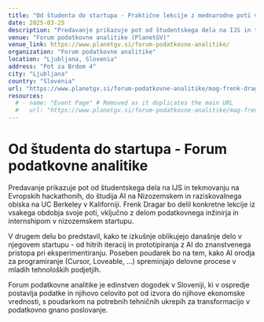 ```yaml
---
title: "Od študenta do startupa - Praktične lekcije z mednarodne poti v AI"
date: 2025-03-25
description: "Predavanje prikazuje pot od študentskega dela na IJS in tekmovanju na Evropskih hackathonih, do študija AI na Nizozemskem in raziskovalnega obiska na UC Berkeley v Kaliforniji."
venue: "Forum podatkovne analitike (PlanetGV)"
venue_link: https://www.planetgv.si/forum-podatkovne-analitike/
organization: "Forum podatkovne analitike"
location: "Ljubljana, Slovenia"
address: "Pot za Brdom 4"
city: "Ljubljana"
country: "Slovenia"
url: "https://www.planetgv.si/forum-podatkovne-analitike/mag-frenk-dragar/"
resources:
  # - name: "Event Page" # Removed as it duplicates the main URL
  #   url: "https://www.planetgv.si/forum-podatkovne-analitike/mag-frenk-dragar/"
---
```


# Od študenta do startupa - Forum podatkovne analitike

Predavanje prikazuje pot od študentskega dela na IJS in tekmovanju na Evropskih hackathonih, do študija AI na Nizozemskem in raziskovalnega obiska na UC Berkeley v Kaliforniji. Frenk Dragar bo delil konkretne lekcije iz vsakega obdobja svoje poti, vključno z delom podatkovnega inžinirja in internshipom v nizozemskem startupu.

V drugem delu bo predstavil, kako te izkušnje oblikujejo današnje delo v njegovem startupu - od hitrih iteracij in prototipiranja z AI do znanstvenega pristopa pri eksperimentiranju. Poseben poudarek bo na tem, kako AI orodja za programiranje (Cursor, Loveable, …) spreminjajo delovne procese v mladih tehnoloških podjetjih.

Forum podatkovne analitike je edinstven dogodek v Sloveniji, ki v ospredje postavlja podatke in njihovo celovito pot od izvora do njihove ekonomske vrednosti, s poudarkom na potrebnih tehničnih ukrepih za transformacijo v podatkovno gnano poslovanje. 